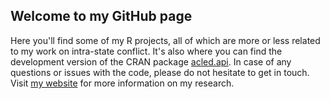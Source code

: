## Welcome to my GitHub page
Here you'll find some of my R projects, all of which are more or less related to my work on intra-state conflict. It's also where you can find the development version of the CRAN package [acled.api](https://CRAN.R-project.org/package=acled.api). In case of any questions or issues with the code, please do not hesitate to get in touch. Visit [my website](https://www.chrisdworschak.com/) for more information on my research.
